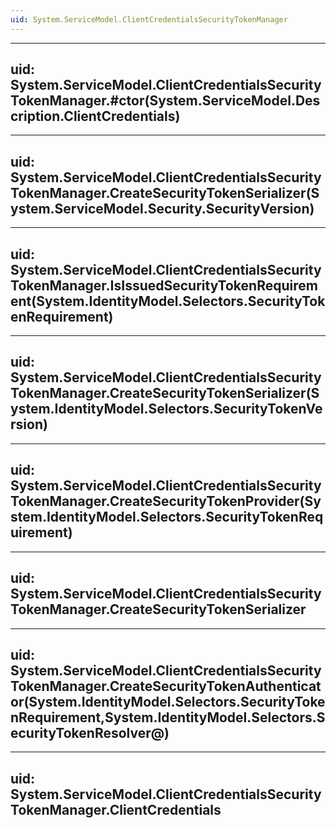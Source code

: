 ```yaml
---
uid: System.ServiceModel.ClientCredentialsSecurityTokenManager
---
```


---
uid: System.ServiceModel.ClientCredentialsSecurityTokenManager.#ctor(System.ServiceModel.Description.ClientCredentials)
---

---
uid: System.ServiceModel.ClientCredentialsSecurityTokenManager.CreateSecurityTokenSerializer(System.ServiceModel.Security.SecurityVersion)
---

---
uid: System.ServiceModel.ClientCredentialsSecurityTokenManager.IsIssuedSecurityTokenRequirement(System.IdentityModel.Selectors.SecurityTokenRequirement)
---

---
uid: System.ServiceModel.ClientCredentialsSecurityTokenManager.CreateSecurityTokenSerializer(System.IdentityModel.Selectors.SecurityTokenVersion)
---

---
uid: System.ServiceModel.ClientCredentialsSecurityTokenManager.CreateSecurityTokenProvider(System.IdentityModel.Selectors.SecurityTokenRequirement)
---

---
uid: System.ServiceModel.ClientCredentialsSecurityTokenManager.CreateSecurityTokenSerializer
---

---
uid: System.ServiceModel.ClientCredentialsSecurityTokenManager.CreateSecurityTokenAuthenticator(System.IdentityModel.Selectors.SecurityTokenRequirement,System.IdentityModel.Selectors.SecurityTokenResolver@)
---

---
uid: System.ServiceModel.ClientCredentialsSecurityTokenManager.ClientCredentials
---

